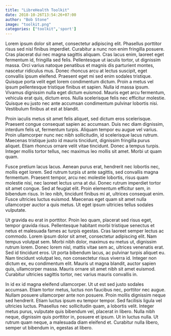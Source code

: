 ```yaml
---
title: "LibreHealth Toolkit"
date: 2018-10-26T13:54:26+07:00
author: "Bob Stone"
image: "toolkit.png"
categories: ["toolkit",'sport']
---
```


Lorem ipsum dolor sit amet, consectetur adipiscing elit. Phasellus porttitor risus sed nisl finibus imperdiet. Curabitur a nunc non enim fringilla posuere. Cras placerat dui nec magna sagittis aliquam. Cras lacus enim, laoreet eget fermentum id, fringilla sed felis. Pellentesque ut iaculis tortor, ut dignissim massa. Orci varius natoque penatibus et magnis dis parturient montes, nascetur ridiculus mus. Donec rhoncus arcu at lectus suscipit, eget convallis ipsum eleifend. Praesent eget mi sed enim sodales tristique. Quisque porta velit eget lorem condimentum dictum. Proin a metus vel ipsum pellentesque tristique finibus et sapien. Nulla id massa ipsum. Vivamus dignissim nulla eget dictum euismod. Mauris eget arcu fermentum, vehicula erat quis, dictum eros. Nulla scelerisque felis nec efficitur molestie. Quisque eu justo nec ante accumsan condimentum pulvinar lobortis nisi. Vestibulum finibus at est at blandit.

Proin iaculis metus sit amet felis aliquet, sed dictum eros scelerisque. Praesent congue consequat sapien ac accumsan. Duis nec diam dignissim, interdum felis ut, fermentum turpis. Aliquam tempor eu augue vel varius. Proin ullamcorper nunc nec nibh sollicitudin, id scelerisque lacus rutrum. Maecenas tristique justo id mauris tincidunt, dignissim fringilla purus aliquet. Etiam rhoncus ornare velit vitae tincidunt. Donec a tempus turpis. Integer mollis tortor tellus, nec maximus leo mollis sit amet. Morbi ut quam quam.

Fusce pretium lacus lacus. Aenean purus erat, hendrerit nec lobortis nec, mollis eget lorem. Sed rutrum turpis ut ante sagittis, sed convallis magna fermentum. Praesent tempor, arcu nec molestie lobortis, risus quam molestie nisi, nec laoreet lectus urna at dui. Donec rutrum imperdiet tortor sit amet congue. Sed at feugiat elit. Proin elementum efficitur sem, in bibendum risus. In leo nibh, tincidunt finibus mi at, ultrices consequat enim. Fusce ultricies luctus euismod. Maecenas eget quam sit amet nulla ullamcorper auctor a quis metus. Ut eget ipsum ultricies tellus sodales vulputate.

Ut gravida eu erat in porttitor. Proin leo quam, placerat sed risus eget, tempor gravida risus. Pellentesque habitant morbi tristique senectus et netus et malesuada fames ac turpis egestas. Cras laoreet semper lectus ac commodo. Lorem ipsum dolor sit amet, consectetur adipiscing elit. Nam tempus volutpat sem. Morbi nibh dolor, maximus eu metus ut, dignissim rutrum lorem. Donec lorem nisl, mattis vitae sem ac, ultrices venenatis erat. Sed id tincidunt eros. Ut porta bibendum lacus, ac pulvinar turpis aliquet eu. Nam tincidunt volutpat leo, non consectetur risus viverra id. Integer non dictum ex, eu condimentum elit. Mauris ut magna blandit, auctor sapien quis, ullamcorper massa. Mauris ornare sit amet nibh sit amet euismod. Curabitur ultricies sagittis tortor, nec varius mauris convallis in.

In id ex id magna eleifend ullamcorper. Ut ut est sed justo sodales accumsan. Etiam tortor metus, luctus non faucibus nec, porttitor nec augue. Nullam posuere ullamcorper ante non posuere. Proin mollis dignissim neque sed hendrerit. Etiam luctus ipsum eu tempor tempor. Sed facilisis ligula vel ultricies luctus. Phasellus nec sollicitudin quam, a lobortis velit. Integer metus purus, vulputate quis bibendum vel, placerat in libero. Nulla nibh neque, dignissim quis porttitor in, posuere et ipsum. Ut in luctus nulla. Ut rutrum quam neque, a malesuada diam eleifend et. Curabitur nulla libero, semper ut bibendum in, egestas at libero.

